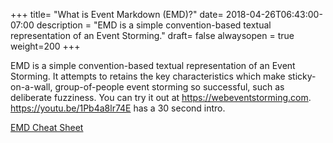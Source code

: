 +++
title= "What is Event Markdown (EMD)?"
date= 2018-04-26T06:43:00-07:00
description = "EMD is a simple convention-based textual representation of an Event Storming."
draft= false
alwaysopen = true
weight=200
+++

EMD is a simple convention-based textual representation of an Event Storming. It attempts to retains the key characteristics which make sticky-on-a-wall, group-of-people event storming so successful, such as deliberate fuzziness. You can try it out at https://webeventstorming.com. https://youtu.be/1Pb4a8lr74E has a 30 second intro.

[EMD Cheat Sheet](EMD-Cheatsheet-0.10.0-alpha.pdf)
